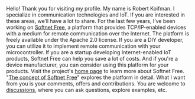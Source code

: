 Hello! Thank you for visiting my profile. My name is Robert Koifman. I specialize in communication technologies and IoT. If you are interested in these areas, we’ll have a lot to share. For the last few years, I’ve been working on [Softnet Free](https://github.com/softnet-free), a platform that provides TCP/IP-enabled devices with a medium for remote communication over the Internet. The platform is freely available under the Apache 2.0 license. If you are a DIY developer, you can utilize it to implement remote communication with your microcontroller. If you are a startup developing Internet-enabled IoT products, Softnet Free can help you save a lot of costs. And if you're a device manufacturer, you can consider using this platform for your products. Visit the project's [home page](https://github.com/softnet-free) to learn more about Softnet Free. "[The concept of Softnet Free](https://github.com/orgs/Softnet-Free/discussions/2)" explores the platform in detail. What I want from you is your comments, offers and contributions. You are welcome to [discussions](https://github.com/orgs/Softnet-Free/discussions), where you can ask questions, explore examples, etc.

<!--
**Robert-Koifman/robert-koifman** is a ✨ _special_ ✨ repository because its `README.md` (this file) appears on your GitHub profile.

Here are some ideas to get you started:

- 🔭 I’m currently working on ...
- 🌱 I’m currently learning ...
- 👯 I’m looking to collaborate on ...
- 🤔 I’m looking for help with ...
- 💬 Ask me about ...
- 📫 How to reach me: ...
- 😄 Pronouns: ...
- ⚡ Fun fact: ...
-->
